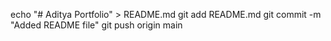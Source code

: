 echo "# Aditya Portfolio" > README.md
git add README.md
git commit -m "Added README file"
git push origin main
